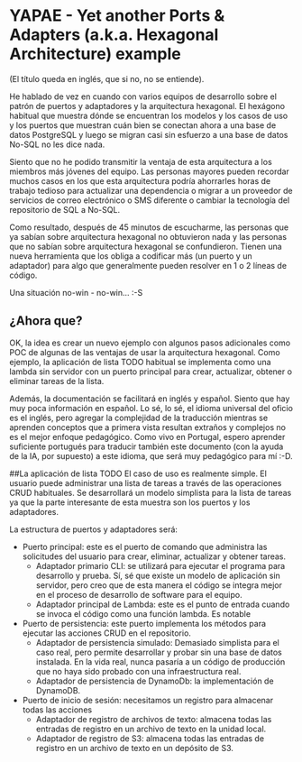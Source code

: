 # YAPAE - Yet another Ports & Adapters (a.k.a. Hexagonal Architecture) example
(El título queda en inglés, que si no, no se entiende).

He hablado de vez en cuando con varios equipos de desarrollo sobre el patrón de puertos y adaptadores y la arquitectura hexagonal. El hexágono habitual que muestra dónde se encuentran los modelos y los casos de uso y los puertos que muestran cuán bien se conectan ahora a una base de datos PostgreSQL y luego se migran casi sin esfuerzo a una base de datos No-SQL no les dice nada.

Siento que no he podido transmitir la ventaja de esta arquitectura a los miembros más jóvenes del equipo. Las personas mayores pueden recordar muchos casos en los que esta arquitectura podría ahorrarles horas de trabajo tedioso para actualizar una dependencia o migrar a un proveedor de servicios de correo electrónico o SMS diferente o cambiar la tecnología del repositorio de SQL a No-SQL.

Como resultado, después de 45 minutos de escucharme, las personas que ya sabían sobre arquitectura hexagonal no obtuvieron nada y las personas que no sabían sobre arquitectura hexagonal se confundieron. Tienen una nueva herramienta que los obliga a codificar más (un puerto y un adaptador) para algo que generalmente pueden resolver en 1 o 2 líneas de código.

Una situación no-win - no-win... :-S
## ¿Ahora que?
OK, la idea es crear un nuevo ejemplo con algunos pasos adicionales como POC de algunas de las ventajas de usar la arquitectura hexagonal. Como ejemplo, la aplicación de lista TODO habitual se implementa como una lambda sin servidor con un puerto principal para crear, actualizar, obtener o eliminar tareas de la lista.

Además, la documentación se facilitará en inglés y español. Siento que hay muy poca información en español. Lo sé, lo sé, el idioma universal del oficio es el inglés, pero agregar la complejidad de la traducción mientras se aprenden conceptos que a primera vista resultan extraños y complejos no es el mejor enfoque pedagógico. Como vivo en Portugal, espero aprender suficiente portugués para traducir también este documento (con la ayuda de la IA, por supuesto) a este idioma, que será muy pedagógico para mí :-D.

##La aplicación de lista TODO
El caso de uso es realmente simple. El usuario puede administrar una lista de tareas a través de las operaciones CRUD habituales. Se desarrollará un modelo simplista para la lista de tareas ya que la parte interesante de esta muestra son los puertos y los adaptadores.

La estructura de puertos y adaptadores será:

- Puerto principal: este es el puerto de comando que administra las solicitudes del usuario para crear, eliminar, actualizar y obtener tareas.
  - Adaptador primario CLI: se utilizará para ejecutar el programa para desarrollo y prueba. Sí, sé que existe un modelo de aplicación sin servidor, pero creo que de esta manera el código se integra mejor en el proceso de desarrollo de software para el equipo.
  - Adaptador principal de Lambda: este es el punto de entrada cuando se invoca el código como una función lambda. Es notable
- Puerto de persistencia: este puerto implementa los métodos para ejecutar las acciones CRUD en el repositorio.
  - Adaptador de persistencia simulado: Demasiado simplista para el caso real, pero permite desarrollar y probar sin una base de datos instalada. En la vida real, nunca pasaría a un código de producción que no haya sido probado con una infraestructura real.
  - Adaptador de persistencia de DynamoDb: la implementación de DynamoDB.
- Puerto de inicio de sesión: necesitamos un registro para almacenar todas las acciones
  - Adaptador de registro de archivos de texto: almacena todas las entradas de registro en un archivo de texto en la unidad local.
  - Adaptador de registro de S3: almacena todas las entradas de registro en un archivo de texto en un depósito de S3.